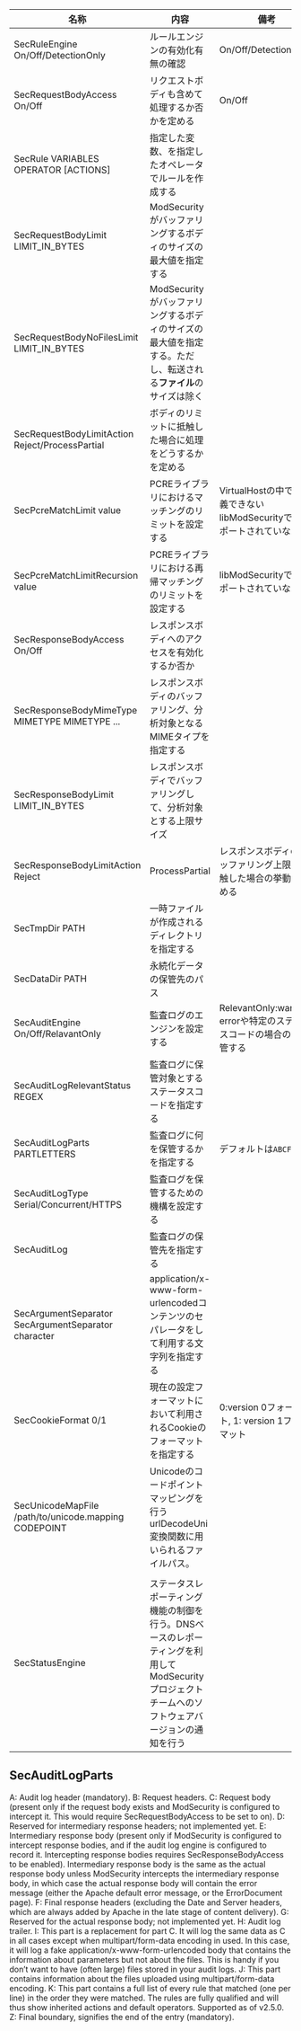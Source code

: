 

|名称|内容|備考|
|---|---|---|
|SecRuleEngine On/Off/DetectionOnly| ルールエンジンの有効化有無の確認|On/Off/DetectionOnly|
|SecRequestBodyAccess　On/Off|リクエストボディも含めて処理するか否かを定める|On/Off|
|SecRule VARIABLES OPERATOR [ACTIONS]|指定した変数、を指定したオペレータでルールを作成する||
|SecRequestBodyLimit LIMIT_IN_BYTES|ModSecurityがバッファリングするボディのサイズの最大値を指定する||
|SecRequestBodyNoFilesLimit LIMIT_IN_BYTES|ModSecurityがバッファリングするボディのサイズの最大値を指定する。ただし、転送される**ファイル**のサイズは除く|
|SecRequestBodyLimitAction Reject/ProcessPartial|ボディのリミットに抵触した場合に処理をどうするかを定める||
|SecPcreMatchLimit value|PCREライブラリにおけるマッチングのリミットを設定する|VirtualHostの中では定義できない<br/>libModSecurityではサポートされていない？|
|SecPcreMatchLimitRecursion value|PCREライブラリにおける再帰マッチングのリミットを設定する|libModSecurityではサポートされていない?|
|SecResponseBodyAccess On/Off|レスポンスボディへのアクセスを有効化するか否か||
|SecResponseBodyMimeType MIMETYPE MIMETYPE ...|レスポンスボディのバッファリング、分析対象となるMIMEタイプを指定する||
|SecResponseBodyLimit LIMIT_IN_BYTES|レスポンスボディでバッファリングして、分析対象とする上限サイズ||
|SecResponseBodyLimitAction Reject|ProcessPartial|レスポンスボディのバッファリング上限に抵触した場合の挙動を定める||
|SecTmpDir PATH|一時ファイルが作成されるディレクトリを指定する||
|SecDataDir PATH|永続化データの保管先のパス||
|SecAuditEngine On/Off/RelavantOnly|監査ログのエンジンを設定する|RelevantOnly:warning, errorや特定のステータスコードの場合のみ保管する|
|SecAuditLogRelevantStatus REGEX |監査ログに保管対象とするステータスコードを指定する||
|SecAuditLogParts PARTLETTERS|監査ログに何を保管するかを指定する|デフォルトは`ABCFHZ`|
|SecAuditLogType Serial/Concurrent/HTTPS|監査ログを保管するための機構を設定する||
|SecAuditLog|監査ログの保管先を指定する||
|SecArgumentSeparator SecArgumentSeparator character|application/x-www-form-urlencodedコンテンツのセパレータをして利用する文字列を指定する||
|SecCookieFormat 0/1|現在の設定フォーマットにおいて利用されるCookieのフォーマットを指定する|0:version 0フォーマット, 1: version 1フォーマット|
|SecUnicodeMapFile /path/to/unicode.mapping CODEPOINT|Unicodeのコードポイントマッピングを行うurlDecodeUni変換関数に用いられるファイルパス。
||
|SecStatusEngine|ステータスレポーティング機能の制御を行う。DNSベースのレポーティングを利用してModSecurityプロジェクトチームへのソフトウェアバージョンの通知を行う||

## SecAuditLogParts

A: Audit log header (mandatory).
B: Request headers.
C: Request body (present only if the request body exists and ModSecurity is configured to intercept it. This would require SecRequestBodyAccess to be set to on).
D: Reserved for intermediary response headers; not implemented yet.
E: Intermediary response body (present only if ModSecurity is configured to intercept response bodies, and if the audit log engine is configured to record it. Intercepting response bodies requires SecResponseBodyAccess to be enabled). Intermediary response body is the same as the actual response body unless ModSecurity intercepts the intermediary response body, in which case the actual response body will contain the error message (either the Apache default error message, or the ErrorDocument page).
F: Final response headers (excluding the Date and Server headers, which are always added by Apache in the late stage of content delivery).
G: Reserved for the actual response body; not implemented yet.
H: Audit log trailer.
I: This part is a replacement for part C. It will log the same data as C in all cases except when multipart/form-data encoding in used. In this case, it will log a fake application/x-www-form-urlencoded body that contains the information about parameters but not about the files. This is handy if you don’t want to have (often large) files stored in your audit logs.
J: This part contains information about the files uploaded using multipart/form-data encoding.
K: This part contains a full list of every rule that matched (one per line) in the order they were matched. The rules are fully qualified and will thus show inherited actions and default operators. Supported as of v2.5.0.
Z: Final boundary, signifies the end of the entry (mandatory).